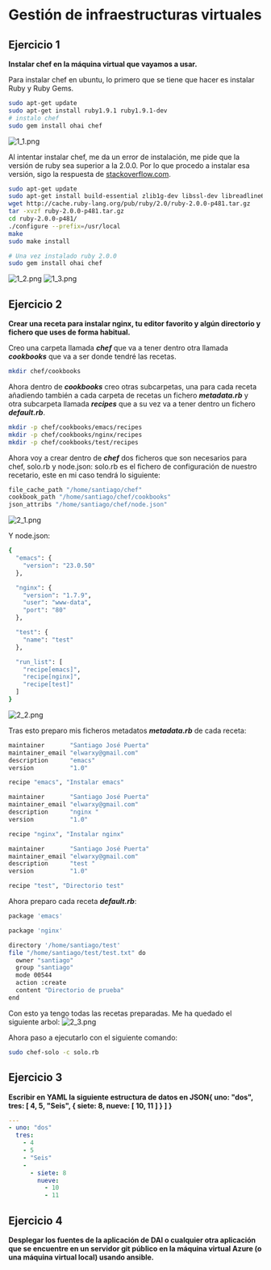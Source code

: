 
Gestión de infraestructuras virtuales
====================================================================

Ejercicio 1
-----------

**Instalar chef en la máquina virtual que vayamos a usar.**

Para instalar chef en ubuntu, lo primero que se tiene que hacer es instalar Ruby y Ruby Gems.
```bash
sudo apt-get update
sudo apt-get install ruby1.9.1 ruby1.9.1-dev
# instalo chef
sudo gem install ohai chef
```
![1_1.png](https://dl.dropboxusercontent.com/u/22433100/IV/t7/1_1.png)

Al intentar instalar chef, me da un error de instalación, me pide que la versión de ruby sea superior a la 2.0.0. Por lo que procedo a instalar esa versión, sigo la respuesta de [stackoverflow.com](http://stackoverflow.com/questions/16222738/how-do-i-install-ruby-2-0-0-correctly-on-ubuntu-12-04).
```bash
sudo apt-get update
sudo apt-get install build-essential zlib1g-dev libssl-dev libreadline6-dev libyaml-dev
wget http://cache.ruby-lang.org/pub/ruby/2.0/ruby-2.0.0-p481.tar.gz
tar -xvzf ruby-2.0.0-p481.tar.gz
cd ruby-2.0.0-p481/
./configure --prefix=/usr/local
make
sudo make install

# Una vez instalado ruby 2.0.0
sudo gem install ohai chef
```
![1_2.png](https://dl.dropboxusercontent.com/u/22433100/IV/t7/1_2.png)
![1_3.png](https://dl.dropboxusercontent.com/u/22433100/IV/t7/1_3.png)


Ejercicio 2
-----------

**Crear una receta para instalar nginx, tu editor favorito y algún directorio y fichero que uses de forma habitual.**

Creo una carpeta llamada ***chef*** que va a tener dentro otra llamada ***cookbooks*** que va a ser donde tendré las recetas.
```bash
mkdir chef/cookbooks
```
Ahora dentro de ***cookbooks*** creo otras subcarpetas, una para cada receta añadiendo también a cada carpeta de recetas un fichero ***metadata.rb*** y otra subcarpeta llamada ***recipes*** que a su vez va a tener dentro un fichero ***default.rb***.
```bash
mkdir -p chef/cookbooks/emacs/recipes
mkdir -p chef/cookbooks/nginx/recipes
mkdir -p chef/cookbooks/test/recipes
```
Ahora voy a crear dentro de ***chef*** dos ficheros que son necesarios para chef, solo.rb y node.json:
solo.rb es el fichero de configuración de nuestro recetario, este en mi caso tendrá lo siguiente:
```bash
file_cache_path "/home/santiago/chef"
cookbook_path "/home/santiago/chef/cookbooks"
json_attribs "/home/santiago/chef/node.json"
```
![2_1.png](https://dl.dropboxusercontent.com/u/22433100/IV/t7/2_1.png)

Y node.json:
```bash
{
  "emacs": {
    "version": "23.0.50"
  },

  "nginx": {
    "version": "1.7.9",
    "user": "www-data",
    "port": "80"
  },

  "test": {
    "name": "test"
  },

  "run_list": [
    "recipe[emacs]",
    "recipe[nginx]",
    "recipe[test]"
  ]    
}
```
![2_2.png](https://dl.dropboxusercontent.com/u/22433100/IV/t7/2_2.png)

Tras esto preparo mis ficheros metadatos ***metadata.rb*** de cada receta:
```bash
maintainer       "Santiago José Puerta"
maintainer_email "elwarxy@gmail.com"
description      "emacs"
version          "1.0"

recipe "emacs", "Instalar emacs"
```
```bash
maintainer       "Santiago José Puerta"
maintainer_email "elwarxy@gmail.com"
description      "nginx "
version          "1.0"

recipe "nginx", "Instalar nginx"
```
```bash
maintainer       "Santiago José Puerta"
maintainer_email "elwarxy@gmail.com"
description      "test "
version          "1.0"

recipe "test", "Directorio test"
```
Ahora preparo cada receta ***default.rb***:
```bash
package 'emacs'
```
```bash
package 'nginx'
```
```bash
directory '/home/santiago/test'
file "/home/santiago/test/test.txt" do
  owner "santiago"
  group "santiago"
  mode 00544
  action :create
  content "Directorio de prueba"
end
```
Con esto ya tengo todas las recetas preparadas. Me ha quedado el siguiente arbol:
![2_3.png](https://dl.dropboxusercontent.com/u/22433100/IV/t7/2_3.png)

Ahora paso a ejecutarlo con el siguiente comando:
```bash
sudo chef-solo -c solo.rb
```


Ejercicio 3
-----------

**Escribir en YAML la siguiente estructura de datos en JSON{ uno: "dos",  tres: [ 4, 5, "Seis", { siete: 8, nueve: [ 10, 11 ] } ] }**

```yaml
---
- uno: "dos"
  tres:
    - 4
    - 5
    - "Seis"
    -
      - siete: 8
        nueve: 
          - 10
          - 11
```


Ejercicio 4
-----------

**Desplegar los fuentes de la aplicación de DAI o cualquier otra aplicación que se encuentre en un servidor git público en la máquina virtual Azure (o una máquina virtual local) usando ansible.**


